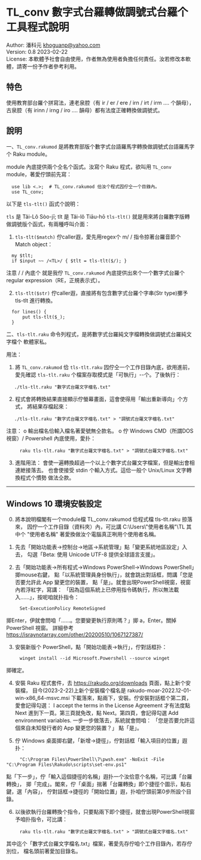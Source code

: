 # TL_conv 數字式台羅轉做調號式台羅个工具程式說明

Author: 潘科元 khoguanp@yahoo.com  
Version: 0.8 2023-02-22  
License: 本軟體予社會自由使用，作者無為使用者負擔任何責任。汝若修改本軟體，請寄一份予作者參考利用。

## 特色

使用教育部台羅个拼寫法，連老泉腔（有 ir / er / ere / irn / irt / irm .... 个韻母），
古泉腔（有 irinn / irng / iro .... 韻母）都有法度正確轉換做調號式。

## 說明

一、`TL_conv.rakumod` 是將教育部版个數字式台語羅馬字轉換做調號式台語羅馬字个
Raku module。

module 內底提供兩个仝名个函式。汝寫个 Raku 程式，欲叫用 `TL_conv` module，著愛佇頭前先寫：

```
  use lib <.>;  # TL_conv.rakumod 佮汝个程式囥佇仝一个目錄內。
  use TL_conv;
```

以下是 `tls-tlt()` 函式个說明：

`tls` 是 Tâi-Lô Sòo-jī; tlt 是 Tâi-lô Tiāu-hō
`tls-tlt()` 就是用來將台羅數字版轉做調號版个函式，有兩種呼叫介面：

1. `tls-tlt($match)` 
  佇caller遐，愛先用regex个 m/ / 指令掠著台羅音節个Match object：

```
  my $tlt;
  if $input ~~ /<TL>/ { $tlt = tls-tlt($/); }
```

  注意 / / 內底个 <TL> 就是我佇 `TL_conv.rakumod` 內底提供出來个一个數字式台羅个
  regular expression（RE，正規表示式）。

2. `tls-tlt($str)`
  佇caller遐，直接將有包含數字式台羅个字串(Str type)擲予 tls-tlt 進行轉換。

```
  for lines() {
      put tls-tlt($_);
  }
```

二、`tls-tlt.raku` 命令列程式，是將數字式台羅純文字檔轉換做調號式台羅純文字檔个
軟體家私。

用法：
1. 將 `TL_conv.rakumod` 佮 `tls-tlt.raku` 囥佇仝一个工作目錄內底，欲用進前，
   愛先確認 `tls-tlt.raku` 个檔案存取模式是「可執行」--个。了後執行：
```
   ./tls-tlt.raku "數字式台羅文字檔名.txt"
```
2. 程式會將轉換結果直接顯示佇螢幕畫面，這會使得用「輸出重新導向」个方式，
   將結果存檔起來：
```
   ./tls-tlt.raku "數字式台羅文字檔名.txt" > "調號式台羅文字檔名.txt"
```
   注意：
   o 輸出檔名佮輸入檔名著愛號無仝款名。
   o 佇 Windows CMD（所謂DOS視窗）/ Powershell 內底使用，愛扑：
```
     raku tls-tlt.raku "數字式台羅文字檔名.txt" > "調號式台羅文字檔名.txt"
```

3. 進階用法：
   會使一遍轉換超過一个以上个數字式台羅文字檔案，但是輸出會相連紲接落去。
   也會使接受 stdin 个輸入方式。這佮一般个 Unix/Linux 文字轉換程式个慣勢
   做法仝款。

-----------------------------------------------------------------------
## Windows 10 環境安裝設定

0. 將本說明檔閣有一个module檔 TL_conv.rakumod 佮程式檔 tls-tlt.raku 掠落來，
   囥佇一个工作目錄（資料夾）內，可比講 C:\\Users\\"使用者名稱"\\TL
   其中个 "使用者名稱" 著愛換做汝个電腦真正咧用个使用者名稱。

1. 先去「開始功能表->控制台->地區->系統管理」點「變更系統地區設定」入去，
   勾選「Beta: 使用 Unicode UTF-8 提供全球語言支援」。

2. 去「開始功能表->所有程式->Windows PowerShell->Windows PowerShell」揤mouse右鍵，
   點「以系統管理員身份執行」，就會跳出對話框，問講「您是否要允許此 App 變更您的裝置，
   點「是」。就會出現PowerShell視窗，視窗內若浮紅字，寫講：
  「因為這個系統上已停用指令碼執行，所以無法載入……」，按呢咱就扑指令：
```
     Set-ExecutionPolicy RemoteSigned
```
   揤Enter，伊就會問咱「……。您要變更執行原則嗎？」揤 a，Enter。關掉 PowerShell 視窗。
   詳細參考 https://israynotarray.com/other/20200510/1067127387/

3. 安裝新版个 PowerShell，點「開始功能表->執行」，佇對話框扑：
```
     winget install --id Microsoft.Powershell --source winget
```
   揤確定。

4. 安裝 Raku 程式套件，去 https://rakudo.org/downloads 頁面，點上新个安裝檔，
   目今(2023-2-22)上新个安裝檔个檔名是 rakudo-moar-2022.12-01-win-x86_64-msvc.msi
   下載落來，點兩下，安裝。佇安裝對話框个第二頁，愛會記得勾選：
   I accept the terms in the License Agreement
   才有法度點 Next 進到下一頁。第三頁就免改，點 Next。第四頁，會記得勾選
   Add environment variables. 一步一步做落去，系統就會問咱：
   「您是否要允許這個來自未知發行者的 App 變更您的裝置？」
   點「是」。

5. 佇 Windows 桌面揤右鍵，「新增->捷徑」，佇對話框「輸入項目的位置」遐扑：
```
     "C:\Program Files\PowerShell\7\pwsh.exe" -NoExit -File "C:\Program Files\Rakudo\scripts\set-env.ps1"
```
   點「下一步」，佇「輸入這個捷徑的名稱」遐扑一个汝佮意个名稱，可比講「台羅轉換」，
   揤「完成」。閣來，佇「桌面」揣著「台羅轉換」即个捷徑个圖示，點右鍵，選「內容」，
   佇對話框->捷徑的「開始位置」遐，扑咱佇頭前第0步所設个目錄。

6. 以後欲執行台羅轉換个指令，只要點兩下即个捷徑，就會出現PowerShell視窗予咱扑指令，可比講：
```
     raku tls-tlt.raku "數字式台羅文字檔名.txt" > "調號式台羅文字檔名.txt"
```
   其中迄个「數字式台羅文字檔名.txt」檔案，著愛先存佇咱个工作目錄內，若存佇別位，
   檔名頭前著愛加目錄名。

